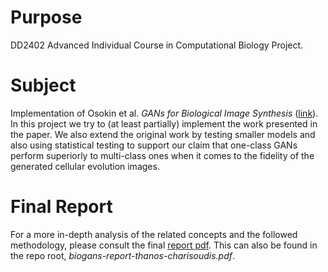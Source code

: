 # Purpose
DD2402 Advanced Individual Course in Computational Biology Project.

# Subject
Implementation of Osokin et al. _GANs for Biological Image Synthesis_ ([link](https://arxiv.org/abs/1708.04692)). In this project we try to (at least partially) implement the work presented in the paper.
We also extend the original work by testing smaller models and also using statistical testing to support our claim that one-class GANs perform superiorly to multi-class ones when it comes to the fidelity of the generated cellular evolution images.

# Final Report
For a more in-depth analysis of the related concepts and the followed methodology, please consult the final [report pdf](https://charisoudis.com/pdf/biogans-report.pdf). This can also be found in the repo root, *biogans-report-thanos-charisoudis.pdf*.
